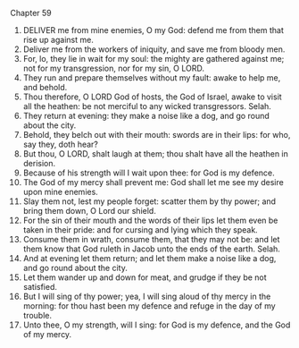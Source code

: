 

Chapter 59

1. DELIVER me from mine enemies, O my God: defend me from them that rise up against me.
2. Deliver me from the workers of iniquity, and save me from bloody men.
3. For, lo, they lie in wait for my soul: the mighty are gathered against me; not for my transgression, nor for my sin, O LORD.
4. They run and prepare themselves without my fault: awake to help me, and behold.
5. Thou therefore, O LORD God of hosts, the God of Israel, awake to visit all the heathen: be not merciful to any wicked transgressors.  Selah.
6. They return at evening: they make a noise like a dog, and go round about the city.
7. Behold, they belch out with their mouth: swords are in their lips: for who, say they, doth hear?
8. But thou, O LORD, shalt laugh at them; thou shalt have all the heathen in derision.
9. Because of his strength will I wait upon thee: for God is my defence.
10. The God of my mercy shall prevent me: God shall let me see my desire upon mine enemies.
11. Slay them not, lest my people forget: scatter them by thy power; and bring them down, O Lord our shield.
12. For the sin of their mouth and the words of their lips let them even be taken in their pride: and for cursing and lying which they speak.
13. Consume them in wrath, consume them, that they may not be: and let them know that God ruleth in Jacob unto the ends of the earth.  Selah.
14. And at evening let them return; and let them make a noise like a dog, and go round about the city.
15. Let them wander up and down for meat, and grudge if they be not satisfied.
16. But I will sing of thy power; yea, I will sing aloud of thy mercy in the morning: for thou hast been my defence and refuge in the day of my trouble.
17. Unto thee, O my strength, will I sing: for God is my defence, and the God of my mercy.
